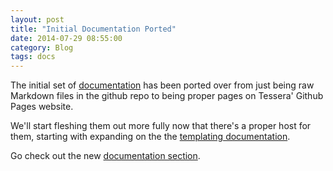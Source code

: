 ```yaml
---
layout: post
title: "Initial Documentation Ported"
date: 2014-07-29 08:55:00
category: Blog
tags: docs
---
```


The initial set of
[documentation]({{site.baseurl}}/docs/)
has been ported over from just being raw Markdown files in the github
repo to being proper pages on Tessera' Github Pages website.

We'll start fleshing them out more fully now that there's a proper
host for them, starting with expanding on the the
[templating documentation](https://github.com/tessera-metrics/tessera/issues/252).

Go check out the new [documentation section]({{site.baseurl}}/docs/).
